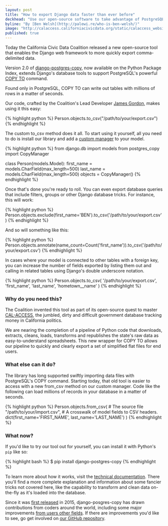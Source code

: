 ```yaml
---
layout: post
title: "How to export Django data faster than ever before"
deckhead: "Use our open-source software to take advantage of PostgreSQL's powerful COPY TO command"
byline: "By [Ben Welsh](http://palewi.re/who-is-ben-welsh/)"
image: "http://calaccess.californiacivicdata.org/static/calaccess_website/images/brown-bear-share.png"
published: true
---
```


Today the California Civic Data Coalition released a new open-source tool that enables the Django web framework to more quickly export comma-delimited data.

Version 2.0 of [django-postgres-copy](http://django-postgres-copy.californiacivicdata.org/en/latest/), now available on the Python Package Index, extends Django's database tools to support PostgreSQL's powerful [COPY TO](https://www.postgresql.org/docs/9.2/static/sql-copy.html) command.

Found only in PostgreSQL, COPY TO can write out tables with millions of rows in a matter of seconds.

Our code, crafted by the Coalition's Lead Developer [James Gordon](https://twitter.com/je_gordon), makes using it this easy:

{% highlight python %}
Person.objects.to_csv("/path/to/your/export.csv")
{% endhighlight %}

The custom to_csv method does it all. To start using it yourself, all you need to do is install our library and add a [custom manager](https://docs.djangoproject.com/en/1.11/topics/db/managers/) to your model.

{% highlight python %}
from django.db import models
from postgres_copy import CopyManager


class Person(models.Model):
    first_name = models.CharField(max_length=500)
    last_name = models.CharField(max_length=500)
    objects = CopyManager()
{% endhighlight %}

Once that's done you're ready to roll. You can even export database queries that include filters, groups or other Django database tricks. For instance, this will work:

{% highlight python %}
Person.objects.exclude(first_name='BEN').to_csv('/path/to/your/export.csv')
{% endhighlight %}

And so will something like this:

{% highlight python %}
Person.objects.annotate(name_count=Count('first_name')).to_csv('/path/to/your/export.csv')
{% endhighlight %}

In cases where your model is connected to other tables with a foreign key, you can increase the number of fields exported by listing them out and calling in related tables using Django's double underscore notation.

{% highlight python %}
Person.objects.to_csv(
    '/path/to/your/export.csv',
    'first_name',
    'last_name',
    'hometown__name'
)
{% endhighlight %}

### Why do you need this?

The Coalition invented this tool as part of its open-source quest to master [CAL-ACCESS](/about/), the jumbled, dirty and difficult government database tracking money in California politics.

We are nearing the completion of a pipeline of Python code that downloads, extracts, cleans, loads, transforms and republishes the state's raw data as easy-to-understand spreadsheets. This new wrapper for COPY TO allows our pipeline to quickly and clearly export a set of simplified flat files for end users.

### What else can it do?

The library has long supported swiftly importing data files with PostgreSQL's COPY command. Starting today, that old tool is easier to access with a new from_csv method on our custom manager. Code like the following can load millions of records in your database in a matter of seconds.

{% highlight python %}
Person.objects.from_csv(
    # The source file
    "/path/to/your/import.csv",
    # A crosswalk of model fields to CSV headers.
    dict(first_name='FIRST_NAME', last_name='LAST_NAME')
)
{% endhighlight %}

### What now?

If you'd like to try our tool out for yourself, you can install it with Python's ``pip`` like so:

{% highlight bash %}
$ pip install django-postgres-copy
{% endhighlight %}

To learn more about how it works, visit the [technical documentation](http://django-postgres-copy.californiacivicdata.org/). There you'll find a more complete explanation and information about some fancier tricks not covered here, like the capability to transform and clean data on-the-fly as it's loaded into the database.

Since it was [first released](https://www.californiacivicdata.org/2015/07/17/hello-django-postgres-copy/) in 2015, django-posgres-copy has drawn contributions from coders around the world, including some major improvements [from users other fields](https://www.californiacivicdata.org/2016/11/14/django-postgres-copy-0.1/). If there are improvements you'd like to see, go get involved on [our GitHub repository](https://github.com/california-civic-data-coalition/django-postgres-copy).
